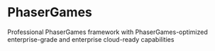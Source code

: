 # PhaserGames
Professional PhaserGames framework with PhaserGames-optimized enterprise-grade and enterprise cloud-ready capabilities
